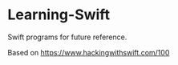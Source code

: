 # Learning-Swift
Swift programs for future reference.

Based on https://www.hackingwithswift.com/100
